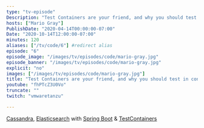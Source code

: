 ```yaml
---
type: "tv-episode"
Description: "Test Containers are your friend, and why you should test in containers too with Mario Gray"
hosts: ["Mario Gray"]
PublishDate: "2020-04-14T00:00:00-07:00"
Date: "2020-10-14T12:00:00-07:00"
minutes: 120
aliases: ["/tv/code/6"] #redirect alias
episode: "6"
episode_image: "/images/tv/episodes/code/mario-gray.jpg"
episode_banner: "/images/tv/episodes/code/mario-gray.jpg"
explicit: "no"
images: ["/images/tv/episodes/code/mario-gray.jpg"]
title: "Test Containers are your friend, and why you should test in containers too with Mario Gray"
youtube: "fhPTcZ3U0Vo"
truncate: ""
twitch: "vmwaretanzu"

---
```


[Cassandra](https://cassandra.apache.org/), [Elasticsearch](https://www.elastic.co/elasticsearch/) with [Spring Boot](https://spring.io/projects/spring-boot) & [TestContainers](https://www.testcontainers.org/)
